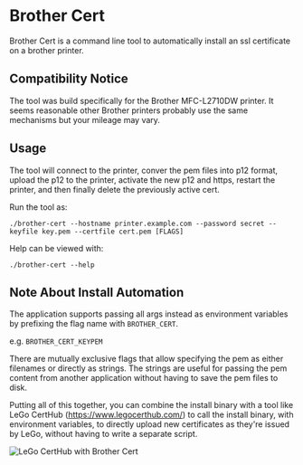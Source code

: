 # Brother Cert
Brother Cert is a command line tool to automatically install an ssl 
certificate on a brother printer.

## Compatibility Notice

The tool was build specifically for the Brother MFC-L2710DW printer. It 
seems reasonable other Brother printers probably use the same mechanisms
but your mileage may vary.

## Usage

The tool will connect to the printer, conver the pem files into p12 format,
upload the p12 to the printer, activate the new p12 and https, restart 
the printer, and then finally delete the previously active cert.

Run the tool as:

`./brother-cert --hostname printer.example.com --password secret --keyfile key.pem --certfile cert.pem [FLAGS]`

Help can be viewed with:

`./brother-cert --help`

## Note About Install Automation

The application supports passing all args instead as environment 
variables by prefixing the flag name with `BROTHER_CERT`. 

e.g. `BROTHER_CERT_KEYPEM`

There are mutually exclusive flags that allow specifying the pem 
as either filenames or directly as strings. The strings are useful 
for passing the pem content from another application without having 
to save the pem files to disk.

Putting all of this together, you can combine the install binary with 
a tool like LeGo CertHub (https://www.legocerthub.com/) to call the 
install binary, with environment variables, to directly upload new 
certificates as they're issued by LeGo, without having to write a 
separate script.

![LeGo CertHub with Brother Cert](https://raw.githubusercontent.com/gregtwallace/brother-cert/master/img/brother-cert.png)
